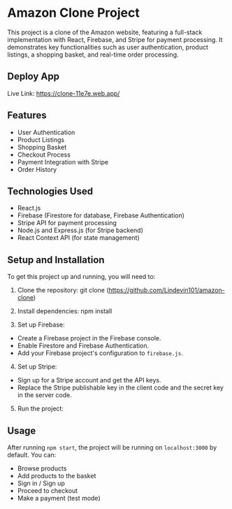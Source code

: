 # Amazon Clone Project

This project is a clone of the Amazon website, featuring a full-stack implementation with React, Firebase, and Stripe for payment processing. It demonstrates key functionalities such as user authentication, product listings, a shopping basket, and real-time order processing.

## Deploy App
Live Link: https://clone-11e7e.web.app/
## Features

- User Authentication
- Product Listings
- Shopping Basket
- Checkout Process
- Payment Integration with Stripe
- Order History

## Technologies Used

- React.js
- Firebase (Firestore for database, Firebase Authentication)
- Stripe API for payment processing
- Node.js and Express.js (for Stripe backend)
- React Context API (for state management)

## Setup and Installation

To get this project up and running, you will need to:

1. Clone the repository:
git clone (https://github.com/Lindevin101/amazon-clone)

2. Install dependencies:
npm install

3. Set up Firebase:
- Create a Firebase project in the Firebase console.
- Enable Firestore and Firebase Authentication.
- Add your Firebase project's configuration to `firebase.js`.

4. Set up Stripe:
- Sign up for a Stripe account and get the API keys.
- Replace the Stripe publishable key in the client code and the secret key in the server code.

5. Run the project:

## Usage

After running `npm start`, the project will be running on `localhost:3000` by default. You can:

- Browse products
- Add products to the basket
- Sign in / Sign up
- Proceed to checkout
- Make a payment (test mode)




